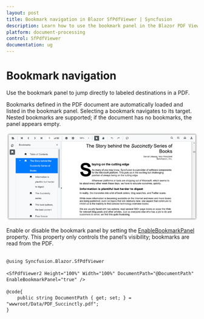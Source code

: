 ```yaml
---
layout: post
title: Bookmark navigation in Blazor SfPdfViewer | Syncfusion
description: Learn how to use the bookmark panel in the Blazor PDF Viewer to navigate to labeled destinations, including visibility options and behavior.
platform: document-processing
control: SfPdfViewer
documentation: ug
---
```


# Bookmark navigation

Use the bookmark panel to jump directly to labeled destinations in a PDF.

Bookmarks defined in the PDF document are automatically loaded and listed in the bookmark panel. Selecting a bookmark navigates to its target. Nested bookmarks are supported; if the document has no bookmarks, the panel appears empty.

![Bookmark panel in Blazor PDF Viewer showing document bookmarks](../../blazor-classic/images/blazor-pdfviewer-bookmark-navigation.png)

Enable or disable the bookmark panel by setting the [EnableBookmarkPanel](https://help.syncfusion.com/cr/blazor/Syncfusion.Blazor.SfPdfViewer.PdfViewerBase.html#Syncfusion_Blazor_SfPdfViewer_PdfViewerBase_EnableBookmarkPanel) property. This property only controls the panel’s visibility; bookmarks are read from the PDF.

```cshtml

@using Syncfusion.Blazor.SfPdfViewer

<SfPdfViewer2 Height="100%" Width="100%" DocumentPath="@DocumentPath" EnableBookmarkPanel="true" />

@code{
    public string DocumentPath { get; set; } = "wwwroot/Data/PDF_Succinctly.pdf";
}

```
